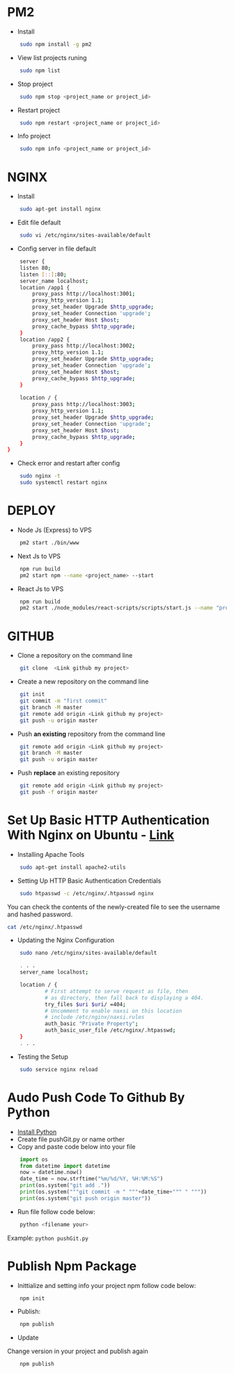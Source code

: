 # PM2
* Install
``` bash
    sudo npm install -g pm2
```
* View list projects runing
``` bash
    sudo npm list
```
* Stop project
``` bash
    sudo npm stop <project_name or project_id> 
```
* Restart project
``` bash
    sudo npm restart <project_name or project_id> 
```
* Info project
``` bash
    sudo npm info <project_name or project_id> 
```

# NGINX
* Install
``` bash
    sudo apt-get install nginx
```
* Edit file default
``` bash
    sudo vi /etc/nginx/sites-available/default
```

* Config server in file default
``` bash
    server {
    listen 80;
    listen [::]:80;
    server_name localhost;
    location /app1 {
        proxy_pass http://localhost:3001;
        proxy_http_version 1.1;
        proxy_set_header Upgrade $http_upgrade;
        proxy_set_header Connection 'upgrade';
        proxy_set_header Host $host;
        proxy_cache_bypass $http_upgrade;
    }
    location /app2 {
        proxy_pass http://localhost:3002;
        proxy_http_version 1.1;
        proxy_set_header Upgrade $http_upgrade;
        proxy_set_header Connection 'upgrade';
        proxy_set_header Host $host;
        proxy_cache_bypass $http_upgrade;
    }
    
    location / {
        proxy_pass http://localhost:3003;
        proxy_http_version 1.1;
        proxy_set_header Upgrade $http_upgrade;
        proxy_set_header Connection 'upgrade';
        proxy_set_header Host $host;
        proxy_cache_bypass $http_upgrade;
    }
}
```
* Check error and restart  after config
``` bash
    sudo nginx -t
    sudo systemctl restart nginx
```

# DEPLOY
* Node Js (Express) to VPS
``` bash
    pm2 start ./bin/www
```
* Next Js to VPS
``` bash
    npm run build
    pm2 start npm --name <project_name> --start
```
* React Js to VPS
``` bash
    npm run build
    pm2 start ./node_modules/react-scripts/scripts/start.js --name "project_name"
```

# GITHUB
* Clone a repository on the command line
``` bash
    git clone  <Link github my project>
```

* Create a new repository on the command line
``` bash
    git init
    git commit -m "first commit"
    git branch -M master
    git remote add origin <Link github my project>
    git push -u origin master
```
* Push **an existing** repository from the command line
``` bash
    git remote add origin <Link github my project>
    git branch -M master
    git push -u origin master
```
* Push **replace** an existing repository
``` bash
    git remote add origin <Link github my project>
    git push -f origin master
```

#  Set Up Basic HTTP Authentication With Nginx on Ubuntu - [Link](https://www.digitalocean.com/community/tutorials/how-to-set-up-basic-http-authentication-with-nginx-on-ubuntu-14-04)
* Installing Apache Tools
``` bash
    sudo apt-get install apache2-utils
```
* Setting Up HTTP Basic Authentication Credentials

``` bash
    sudo htpasswd -c /etc/nginx/.htpasswd nginx
```
You can check the contents of the newly-created file to see the username and hashed password.
``` bash
cat /etc/nginx/.htpasswd
```
* Updating the Nginx Configuration
``` bash
    sudo nano /etc/nginx/sites-available/default
```
``` bash
    . . .
    server_name localhost;

    location / {
            # First attempt to serve request as file, then
            # as directory, then fall back to displaying a 404.
            try_files $uri $uri/ =404;
            # Uncomment to enable naxsi on this location
            # include /etc/nginx/naxsi.rules
            auth_basic "Private Property";
            auth_basic_user_file /etc/nginx/.htpasswd;
    }
    . . .
```
* Testing the Setup
``` bash
    sudo service nginx reload
```

# Audo Push Code To Github By Python
* [Install Python](https://www.python.org/)
* Create file pushGit.py or name orther
* Copy and paste code below into your file
``` python
    import os
    from datetime import datetime
    now = datetime.now()
    date_time = now.strftime("%m/%d/%Y, %H:%M:%S")
    print(os.system("git add ."))
    print(os.system("""git commit -m " """+date_time+""" " """))
    print(os.system("git push origin master"))
```
* Run file follow code below:
```bash
    python <filename your>
```
Example: ``` python pushGit.py ```

# Publish Npm Package
* Inittialize and setting info your project npm follow code below:
```bash
    npm init
```
* Publish:
```bash
    npm publish
```
* Update

Change version in your project and publish again
```bash
    npm publish
```